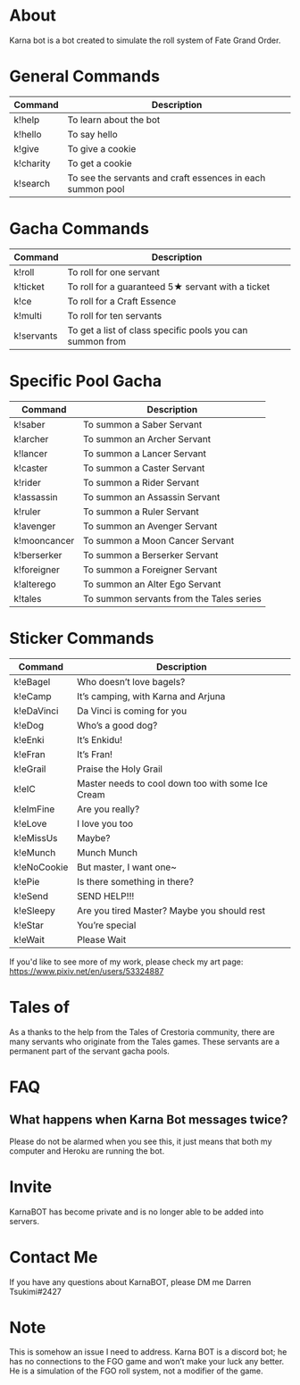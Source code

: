 
# About

Karna bot is a bot created to simulate the roll system of Fate Grand Order.

# General Commands

| Command | Description |
| ------------- | ------------- |
| k!help  | To learn about the bot  |
| k!hello  | To say hello  |
| k!give  | To give a cookie  |
| k!charity  | To get a cookie  |	
| k!search  | To see the servants and craft essences in each summon pool  |	

# Gacha Commands

| Command | Description |
| ------------- | ------------- |
| k!roll  | To roll for one servant  |
| k!ticket | To roll for a guaranteed 5★ servant with a ticket  |
| k!ce  | To roll for a Craft Essence |
| k!multi  | To roll for ten servants  |
| k!servants  | To get a list of class specific pools you can summon from  |

# Specific Pool Gacha

| Command | Description |
| ------------- | ------------- |
| k!saber  | To summon a Saber Servant  |
| k!archer  | To summon an Archer Servant  |
| k!lancer  | To summon a Lancer Servant  |
| k!caster  | To summon a Caster Servant  |
| k!rider  | To summon a Rider Servant  |
| k!assassin  | To summon an Assassin Servant  |
| k!ruler  | To summon a Ruler Servant  |
| k!avenger  | To summon an Avenger Servant  |
| k!mooncancer  | To summon a Moon Cancer Servant  |
| k!berserker  | To summon a Berserker Servant  |
| k!foreigner  | To summon a Foreigner Servant  |
| k!alterego  | To summon an Alter Ego Servant  |
| k!tales  | To summon servants from the Tales series  |


# Sticker Commands

| Command | Description |
| ------------- | ------------- |
| k!eBagel  | Who doesn’t love bagels?  |
| k!eCamp | It’s camping, with Karna and Arjuna   |
| k!eDaVinci | Da Vinci is coming for you  |
| k!eDog | Who’s a good dog?  |
| k!eEnki  | It’s Enkidu!  |
| k!eFran | It’s Fran!  |
| k!eGrail | Praise the Holy Grail  |
| k!eIC | Master needs to cool down too with some Ice Cream |
| k!eImFine  | Are you really? |
| k!eLove | I love you too  |
| k!eMissUs | Maybe? |
| k!eMunch | Munch Munch  |
| k!eNoCookie | But master, I want one~ |
|k!ePie | Is there something in there? |
|k!eSend | SEND HELP!!! |
|k!eSleepy | Are you tired Master? Maybe you should rest |
|k!eStar | You’re special |
|k!eWait | Please Wait|

If you'd like to see more of my work, please check my art page: https://www.pixiv.net/en/users/53324887

# Tales of

As a thanks to the help from the Tales of Crestoria community, there are many servants who originate from the Tales games. These servants are a permanent part of the servant gacha pools.

# FAQ

## What happens when Karna Bot messages twice?

Please do not be alarmed when you see this, it just means that both my computer and Heroku are running the bot. 

# Invite

KarnaBOT has become private and is no longer able to be added into servers.

# Contact Me

If you have any questions about KarnaBOT, please DM me Darren Tsukimi#2427

# Note

This is somehow an issue I need to address. Karna BOT is a discord bot; he has no connections to the FGO game and won’t make your luck any better. He is a simulation of the FGO roll system, not a modifier of the game.
